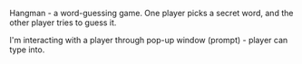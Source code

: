 Hangman - a word-guessing game. One player picks a secret word, and the other player tries to guess it.

I'm interacting with a player through pop-up window (prompt) - player can type into.
